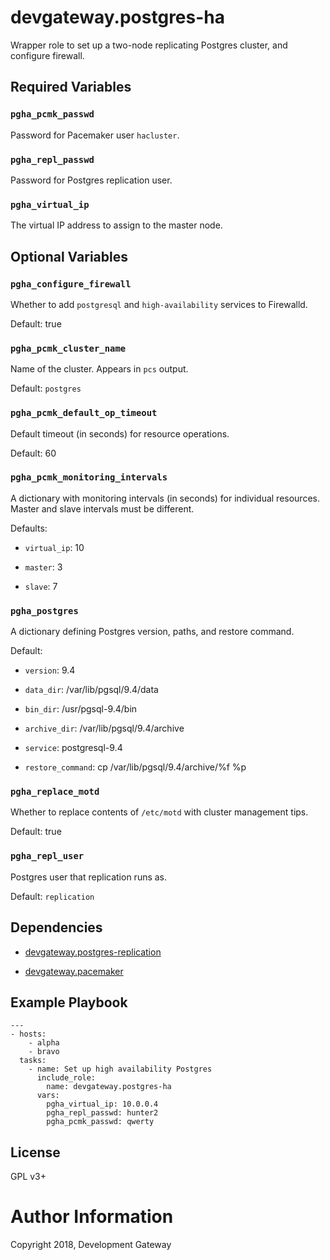 # devgateway.postgres-ha

Wrapper role to set up a two-node replicating Postgres cluster, and configure firewall.

## Required Variables

### `pgha_pcmk_passwd`

Password for Pacemaker user `hacluster`.

### `pgha_repl_passwd`

Password for Postgres replication user.

### `pgha_virtual_ip`

The virtual IP address to assign to the master node.

## Optional Variables

### `pgha_configure_firewall`

Whether to add `postgresql` and `high-availability` services to Firewalld.

Default: true

### `pgha_pcmk_cluster_name`

Name of the cluster. Appears in `pcs` output.

Default: `postgres`

### `pgha_pcmk_default_op_timeout`

Default timeout (in seconds) for resource operations.

Default: 60

### `pgha_pcmk_monitoring_intervals`

A dictionary with monitoring intervals (in seconds) for individual resources. Master and slave
intervals must be different.

Defaults:

* `virtual_ip`: 10

* `master`: 3

* `slave`: 7

### `pgha_postgres`

A dictionary defining Postgres version, paths, and restore command.

Default:

* `version`: 9.4

* `data_dir`: /var/lib/pgsql/9.4/data

* `bin_dir`: /usr/pgsql-9.4/bin

* `archive_dir`: /var/lib/pgsql/9.4/archive

* `service`: postgresql-9.4

* `restore_command`: cp /var/lib/pgsql/9.4/archive/%f %p

### `pgha_replace_motd`

Whether to replace contents of `/etc/motd` with cluster management tips.

Default: true

### `pgha_repl_user`

Postgres user that replication runs as.

Default: `replication`

## Dependencies

* [devgateway.postgres-replication](https://github.com/devgateway/ansible-role-postgres-replication)

* [devgateway.pacemaker](https://github.com/devgateway/ansible-role-pacemaker)

## Example Playbook

    ---
    - hosts:
        - alpha
        - bravo
      tasks:
        - name: Set up high availability Postgres
          include_role:
            name: devgateway.postgres-ha
          vars:
            pgha_virtual_ip: 10.0.0.4
            pgha_repl_passwd: hunter2
            pgha_pcmk_passwd: qwerty

## License

GPL v3+

# Author Information

Copyright 2018, Development Gateway
